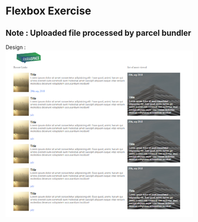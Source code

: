 # Flexbox Exercise
## Note : Uploaded file processed by parcel bundler

 Design :
![alt text](https://github.com/ProgFadi/flexbox/blob/master/flexbox.PNG "Links")
